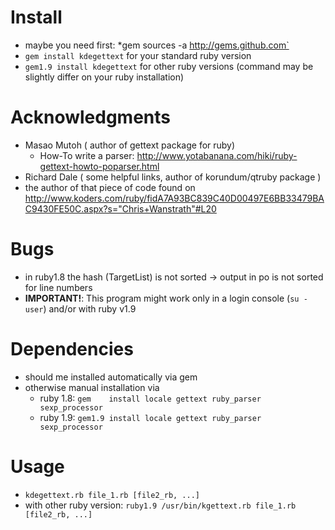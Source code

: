 # Install
 * maybe you need first: *gem sources -a http://gems.github.com`
 * `gem install kdegettext` for your standard ruby version
 * `gem1.9 install kdegettext` for other ruby versions (command may be slightly differ on your ruby installation)

# Acknowledgments
 * Masao Mutoh ( author of gettext package for ruby)
   * How-To write a parser: http://www.yotabanana.com/hiki/ruby-gettext-howto-poparser.html
 * Richard Dale ( some helpful links, author of korundum/qtruby package )
 * the author of that piece of code found on http://www.koders.com/ruby/fidA7A93BC839C40D00497E6BB33479BAC9430FE50C.aspx?s="Chris+Wanstrath"#L20

# Bugs
 * in ruby1.8 the hash (TargetList) is not sorted -> output in po is not sorted for line numbers
 * **IMPORTANT!**: This program might work only in a login console (`su - user`) and/or with ruby v1.9

# Dependencies
 * should me installed automatically via gem
 * otherwise manual installation via
   * ruby 1.8: `gem    install locale gettext ruby_parser sexp_processor`
   * ruby 1.9: `gem1.9 install locale gettext ruby_parser sexp_processor`

# Usage
 * `kdegettext.rb file_1.rb [file2_rb, ...]`
 * with other ruby version: `ruby1.9 /usr/bin/kgettext.rb file_1.rb [file2_rb, ...]`